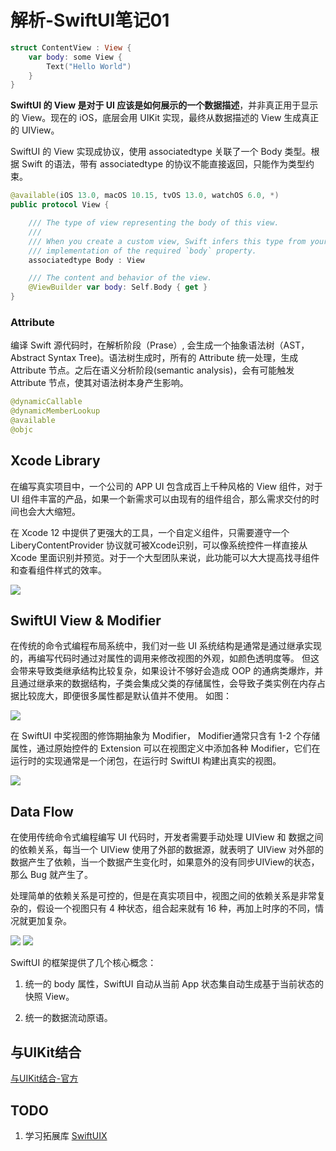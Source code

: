 # 解析-SwiftUI笔记01



```swift
struct ContentView : View {
    var body: some View {
        Text("Hello World")
    }
}
```

**SwiftUI 的 View 是对于 UI 应该是如何展示的一个数据描述**，并非真正用于显示的 View。现在的 iOS，底层会用 UIKit 实现，最终从数据描述的 View 生成真正的 UIView。

SwiftUI 的 View 实现成协议，使用 associatedtype 关联了一个 Body 类型。根据 Swift 的语法，带有 associatedtype 的协议不能直接返回，只能作为类型约束。

```swift
@available(iOS 13.0, macOS 10.15, tvOS 13.0, watchOS 6.0, *)
public protocol View {

    /// The type of view representing the body of this view.
    ///
    /// When you create a custom view, Swift infers this type from your
    /// implementation of the required `body` property.
    associatedtype Body : View

    /// The content and behavior of the view.
    @ViewBuilder var body: Self.Body { get }
}
```


### Attribute

编译 Swift 源代码时，在解析阶段（Prase）, 会生成一个抽象语法树（AST，Abstract Syntax Tree)。语法树生成时，所有的 Attribute 统一处理，生成 Attribute 节点。之后在语义分析阶段(semantic analysis)，会有可能触发 Attribute 节点，使其对语法树本身产生影响。

```swift
@dynamicCallable
@dynamicMemberLookup
@available
@objc
```



## Xcode Library

在编写真实项目中，一个公司的 APP UI 包含成百上千种风格的 View 组件，对于 UI 组件丰富的产品，如果一个新需求可以由现有的组件组合，那么需求交付的时间也会大大缩短。

在 Xcode 12 中提供了更强大的工具，一个自定义组件，只需要遵守一个 LiberyContentProvider 协议就可被Xcode识别，可以像系统控件一样直接从 Xcode 里面识别并预览。对于一个大型团队来说，此功能可以大大提高找寻组件和查看组件样式的效率。

![](https://pic-mike.oss-cn-hongkong.aliyuncs.com/Blog/20200819183553.png)

## SwiftUI View & Modifier

在传统的命令式编程布局系统中，我们对一些 UI 系统结构是通常是通过继承实现的，再编写代码时通过对属性的调用来修改视图的外观，如颜色透明度等。 但这会带来导致类继承结构比较复杂，如果设计不够好会造成 OOP 的通病类爆炸，并且通过继承来的数据结构，子类会集成父类的存储属性，会导致子类实例在内存占据比较庞大，即便很多属性都是默认值并不使用。 如图：

![](https://pic-mike.oss-cn-hongkong.aliyuncs.com/Blog/20200820092733.png)


在 SwiftUI 中奖视图的修饰期抽象为 Modifier， Modifier通常只含有 1-2 个存储属性，通过原始控件的 Extension 可以在视图定义中添加各种 Modifier，它们在运行时的实现通常是一个闭包，在运行时 SwiftUI 构建出真实的视图。

![](https://pic-mike.oss-cn-hongkong.aliyuncs.com/Blog/20200820092748.png)

## Data Flow

在使用传统命令式编程编写 UI 代码时，开发者需要手动处理 UIView 和 数据之间的依赖关系，每当一个 UIView 使用了外部的数据源，就表明了 UIView 对外部的数据产生了依赖，当一个数据产生变化时，如果意外的没有同步UIView的状态，那么 Bug 就产生了。

处理简单的依赖关系是可控的，但是在真实项目中，视图之间的依赖关系是非常复杂的，假设一个视图只有 4 种状态，组合起来就有 16 种，再加上时序的不同，情况就更加复杂。

![](https://pic-mike.oss-cn-hongkong.aliyuncs.com/Blog/20200819183846.png)
![](https://pic-mike.oss-cn-hongkong.aliyuncs.com/Blog/20200819183833.png)

SwiftUI 的框架提供了几个核心概念：

1. 统一的 body 属性，SwiftUI 自动从当前 App 状态集自动生成基于当前状态的快照 View。

2. 统一的数据流动原语。


## 与UIKit结合

[与UIKit结合-官方](https://developer.apple.com/tutorials/swiftui/interfacing-with-uikit)


## TODO

1. 学习拓展库 [SwiftUIX](https://github.com/SwiftUIX/SwiftUIX)